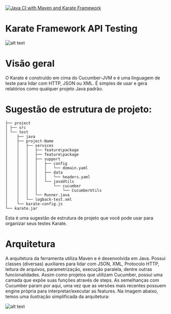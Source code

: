 [![Java CI with Maven and Karate Framework](https://github.com/David-Nascimento/KarateFW-LojaAPI/actions/workflows/maven.yml/badge.svg?branch=main)](https://github.com/David-Nascimento/KarateFW-LojaAPI/actions/workflows/maven.yml)

# Karate Framework API Testing
![alt text](https://software-that-matters.com/wp-content/uploads/2020/10/Karate-Mock-feature-1024x576.png)

# Visão geral
O Karate é construído em cima do Cucumber-JVM e é uma linguagem de teste para lidar com HTTP, JSON ou XML. É simples de usar e gera relatórios como qualquer projeto Java padrão.

# Sugestão de estrutura de projeto:
````
├── project
│ ├── src
│ └── test
│    ├── java
│    ├── project-Name
│    │   ├── services
│    │   │   ├── feature\package
│    │   │   ├── feature\package
│    │   │   ├── support
│    │   │   │   ├── config
│    │   │   │   │   └── domain.yaml
│    │   │   │   ├── data
│    │   │   │   │   └── headers.yaml
│    │   │   │   └── javaUtils
│    │   │   │       └── cucumber
│    │   │   │           └── CucumberUtils
│    │   │   └── Runner.java
│    │   └── logback-test.xml
│    └── karate-config.js
└── karate.jar
````
Esta é uma sugestão de estrutura de projeto que você pode usar para organizar seus testes Karate.

# Arquitetura
A arquitetura da ferramenta utiliza Maven e é desenvolvida em Java. Possui classes (diversas) auxiliares para lidar com JSON, XML, Protocolo HTTP, leitura de arquivos, parametrização, execução paralela, dentre outras funcionalidades.
Assim como projetos que utilizam Cucumber, possui uma camada que expõe suas funções através de steps. As semelhanças com Cucumber param por aqui, uma vez que as versões mais recentes possuem engine própria para interpretar/executar as features.
Na imagem abaixo, temos uma ilustração simplificada da arquitetura:

![alt text](https://miro.medium.com/max/960/1*yNB1wSS_VYBELRCkDpLkSA.png)
